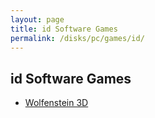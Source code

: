 ```yaml
---
layout: page
title: id Software Games
permalink: /disks/pc/games/id/
---
```


id Software Games
---

* [Wolfenstein 3D](wolf3d/)
